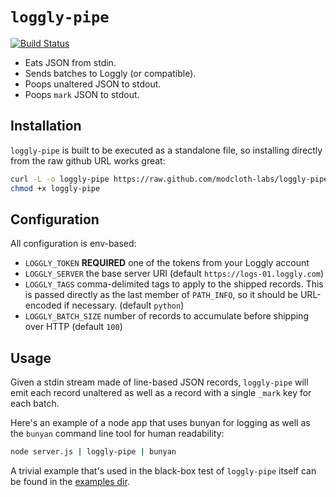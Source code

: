 `loggly-pipe`
=============

[![Build Status](https://travis-ci.org/modcloth-labs/loggly-pipe.png)](https://travis-ci.org/modcloth-labs/loggly-pipe)

- Eats JSON from stdin.
- Sends batches to Loggly (or compatible).
- Poops unaltered JSON to stdout.
- Poops `mark` JSON to stdout.

## Installation

`loggly-pipe` is built to be executed as a standalone file, so
installing directly from the raw github URL works great:

``` bash
curl -L -o loggly-pipe https://raw.github.com/modcloth-labs/loggly-pipe/master/loggly_pipe.py
chmod +x loggly-pipe
```

## Configuration

All configuration is env-based:

- `LOGGLY_TOKEN` **REQUIRED** one of the tokens from your Loggly account
- `LOGGLY_SERVER` the base server URI (default
  `https://logs-01.loggly.com`)
- `LOGGLY_TAGS` comma-delimited tags to apply to the shipped records.
  This is passed directly as the last member of `PATH_INFO`, so it
  should be URL-encoded if necessary.  (default `python`)
- `LOGGLY_BATCH_SIZE` number of records to accumulate before shipping
  over HTTP (default `100`)

## Usage

Given a stdin stream made of line-based JSON records, `loggly-pipe` will
emit each record unaltered as well as a record with a single `_mark` key
for each batch.

Here's an example of a node app that uses bunyan for logging as well as
the `bunyan` command line tool for human readability:

``` bash
node server.js | loggly-pipe | bunyan
```

A trivial example that's used in the black-box test of `loggly-pipe`
itself can be found in the [examples dir](./examples).
